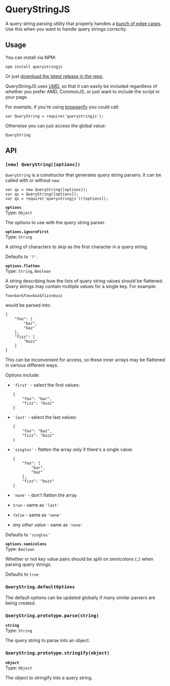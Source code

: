 # QueryStringJS

A query string parsing utility that properly handles a [bunch of edge cases][1]. Use this when you want to handle query strings correctly.

## Usage

You can install via NPM:

    npm install querystringjs

Or just [download the latest release in the repo][3].

QueryStringJS uses [UMD][2], so that it can easily be included regardless of whether you prefer AMD, CommonJS, or just want to include the script in your page.

For example, if you're using [browserify][4] you could call:

    var QueryString = require('querystringjs');

Otherwise you can just access the global value:

    QueryString

## API

### `[new] QueryString([options])`

`QueryString` is a constructor that generates query string parsers. It can be called with or without `new`:

    var qs = new QueryString([options]);
    var qs = QueryString([options]);
    var qs = require('querystringjs')([options]);

**`options`**  
Type: `Object`

The options to use with the query string parser.

**`options.ignoreFirst`**  
Type: `String`

A string of characters to skip as the first character in a query string.

Defaults to `'?'`.

**`options.flatten`**  
Type: `String`, `Boolean`

A string describing how the lists of query string values should be flattened. Query strings may contain multiple values for a single key. For example:

    foo=bar&foo=baz&fizz=buzz

would be parsed into:

    {
        "foo": [
            "bar",
            "baz"
        ],
        "fizz": [
            "buzz"
        ]
    }

This can be inconvenient for access, so these inner arrays may be flattened in various different ways.

Options include:

 * *`'first'`* - select the first values:
   
       {
           "foo": "bar",
           "fizz": "buzz"
       }
 * *`'last'`* - select the last values:

       {
           "foo": "baz",
           "fizz": "buzz"
       }

 * *`'singles'`* - flatten the array only if there's a single value:
   
       {
           "foo": [
               "bar",
               "baz"
           ],
           "fizz": "buzz"
       }

 * *`'none'`* - don't flatten the array
 * *`true`* - same as `'last'`
 * *`false`* - same as `'none'`
 * *any other value* - same as `'none'`

Defaults to `'singles'`

**`options.semicolons`**  
Type: `Boolean`

Whether or not key value pairs should be split on semicolons (`;`) when parsing query strings.

Defaults to `true`

### `QueryString.defaultOptions`

The default options can be updated globally if many similar parsers are being created.

### `QueryString.prototype.parse(string)`

**`string`**  
Type: `String`

The query string to parse into an object.

### `QueryString.prototype.stringify(object)`

**`object`**  
Type: `Object`

The object to stringify into a query string.

[1]: http://zzzzbov.com/blag/querystring-hell
[2]: https://github.com/umdjs/umd
[3]: https://github.com/zzzzBov/QueryStringJS/releases
[4]: http://browserify.org/
